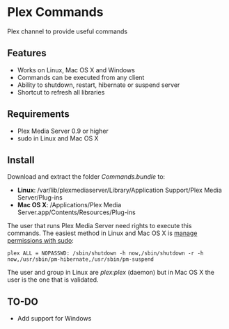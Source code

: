 Plex Commands
=============

Plex channel to provide useful commands 

Features
--------

* Works on Linux, Mac OS X and Windows
* Commands can be executed from any client
* Ability to shutdown, restart, hibernate or suspend server
* Shortcut to refresh all libraries

Requirements
------------

* Plex Media Server 0.9 or higher
* sudo in Linux and Mac OS X

Install
-------

Download and extract the folder *Commands.bundle* to:

* **Linux**: /var/lib/plexmediaserver/Library/Application Support/Plex Media Server/Plug-ins
* **Mac OS X**: /Applications/Plex Media Server.app/Contents/Resources/Plug-ins

The user that runs Plex Media Server need rights to execute this commands. The easiest method in Linux and Mac OS X is [manage permissions with sudo](https://wiki.archlinux.org/index.php/pm-utils#User_permission_method):
 
```plex ALL = NOPASSWD: /sbin/shutdown -h now,/sbin/shutdown -r -h now,/usr/sbin/pm-hibernate,/usr/sbin/pm-suspend```

The user and group in Linux are *plex:plex* (daemon) but in Mac OS X the user is the one that is validated.

TO-DO
-----

* Add support for Windows
